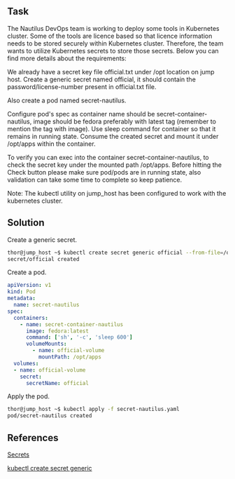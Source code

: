 ## Task
The Nautilus DevOps team is working to deploy some tools in Kubernetes cluster. Some of the tools are licence based so that licence information needs to be stored securely within Kubernetes cluster. Therefore, the team wants to utilize Kubernetes secrets to store those secrets. Below you can find more details about the requirements:

We already have a secret key file official.txt under /opt location on jump host. Create a generic secret named official, it should contain the password/license-number present in official.txt file.

Also create a pod named secret-nautilus.

Configure pod's spec as container name should be secret-container-nautilus, image should be fedora preferably with latest tag (remember to mention the tag with image). Use sleep command for container so that it remains in running state. Consume the created secret and mount it under /opt/apps within the container.

To verify you can exec into the container secret-container-nautilus, to check the secret key under the mounted path /opt/apps. Before hitting the Check button please make sure pod/pods are in running state, also validation can take some time to complete so keep patience.

Note: The kubectl utility on jump_host has been configured to work with the kubernetes cluster.
## Solution
Create a generic secret.

```sh
thor@jump_host ~$ kubectl create secret generic official --from-file=/opt/official.txt 
secret/official created
```
Create a pod.

```yml
apiVersion: v1
kind: Pod
metadata:
  name: secret-nautilus
spec:
  containers:
    - name: secret-container-nautilus
      image: fedora:latest
      command: ['sh', '-c', 'sleep 600']
      volumeMounts:
        - name: official-volume
          mountPath: /opt/apps
  volumes:
  - name: official-volume
    secret:
      secretName: official
```

Apply the pod.

```sh
thor@jump_host ~$ kubectl apply -f secret-nautilus.yaml 
pod/secret-nautilus created
```

## References

[Secrets](https://kubernetes.io/docs/concepts/configuration/secret/)

[kubectl create secret generic](https://jamesdefabia.github.io/docs/user-guide/kubectl/kubectl_create_secret_generic/)
